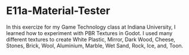 # E11a-Material-Tester

In this exercize for my Game Technology class at Indiana University, I learned how to experiment with PBR Textures in Godot. I used many different textures to create White Plastic, Mirror, Dark Wood, Cheese, Stones, Brick, Wool, Aluminium, Marble, Wet Sand, Rock, Ice, and, Toon.

 
